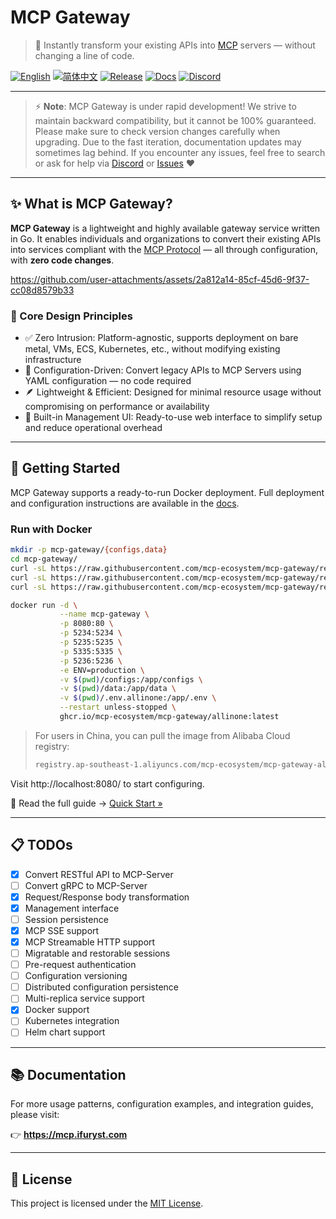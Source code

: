 # MCP Gateway

> 🚀 Instantly transform your existing APIs into [MCP](https://modelcontextprotocol.io/) servers — without changing a line of code.

[![English](https://img.shields.io/badge/English-Click-yellow)](./README.md)
[![简体中文](https://img.shields.io/badge/简体中文-点击查看-orange)](docs/README.zh-CN.md)
[![Release](https://img.shields.io/github/v/release/mcp-ecosystem/mcp-gateway)](https://github.com/mcp-ecosystem/mcp-gateway/releases)
[![Docs](https://img.shields.io/badge/Docs-View%20Online-blue)](https://mcp.ifuryst.com)
[![Discord](https://img.shields.io/badge/Discord-Join%20our%20Discord-5865F2?logo=discord&logoColor=white)](https://discord.gg/udf69cT9TY)

---

> ⚡ **Note**: MCP Gateway is under rapid development! We strive to maintain backward compatibility, but it cannot be 100% guaranteed. Please make sure to check version changes carefully when upgrading. Due to the fast iteration, documentation updates may sometimes lag behind. If you encounter any issues, feel free to search or ask for help via [Discord](https://discord.gg/udf69cT9TY) or [Issues](https://github.com/mcp-ecosystem/mcp-gateway/issues) ❤️

---

## ✨ What is MCP Gateway?

**MCP Gateway** is a lightweight and highly available gateway service written in Go. It enables individuals and organizations to convert their existing APIs into services compliant with the [MCP Protocol](https://modelcontextprotocol.io/) — all through configuration, with **zero code changes**.

https://github.com/user-attachments/assets/2a812a14-85cf-45d6-9f37-cc08d8579b33

### 🔧 Core Design Principles

- ✅ Zero Intrusion: Platform-agnostic, supports deployment on bare metal, VMs, ECS, Kubernetes, etc., without modifying existing infrastructure
- 🔄 Configuration-Driven: Convert legacy APIs to MCP Servers using YAML configuration — no code required
- 🪶 Lightweight & Efficient: Designed for minimal resource usage without compromising on performance or availability
- 🧭 Built-in Management UI: Ready-to-use web interface to simplify setup and reduce operational overhead

---

## 🚀 Getting Started

MCP Gateway supports a ready-to-run Docker deployment. Full deployment and configuration instructions are available in the [docs](https://mcp.ifuryst.com/getting-started/quick-start).

### Run with Docker

```bash
mkdir -p mcp-gateway/{configs,data}
cd mcp-gateway/
curl -sL https://raw.githubusercontent.com/mcp-ecosystem/mcp-gateway/refs/heads/main/configs/apiserver.yaml.example -o configs/apiserver.yaml
curl -sL https://raw.githubusercontent.com/mcp-ecosystem/mcp-gateway/refs/heads/main/configs/mcp-gateway.yaml.example -o configs/mcp-gateway.yaml
curl -sL https://raw.githubusercontent.com/mcp-ecosystem/mcp-gateway/refs/heads/main/.env.example -o .env.allinone

docker run -d \
           --name mcp-gateway \
           -p 8080:80 \
           -p 5234:5234 \
           -p 5235:5235 \
           -p 5335:5335 \
           -p 5236:5236 \
           -e ENV=production \
           -v $(pwd)/configs:/app/configs \
           -v $(pwd)/data:/app/data \
           -v $(pwd)/.env.allinone:/app/.env \
           --restart unless-stopped \
           ghcr.io/mcp-ecosystem/mcp-gateway/allinone:latest
```

> For users in China, you can pull the image from Alibaba Cloud registry:
>
> ```bash
> registry.ap-southeast-1.aliyuncs.com/mcp-ecosystem/mcp-gateway-allinone:latest
> ```

Visit http://localhost:8080/ to start configuring.

📖 Read the full guide → [Quick Start »](https://mcp.ifuryst.com/getting-started/quick-start)

---

## 📋 TODOs

- [x] Convert RESTful API to MCP-Server
- [ ] Convert gRPC to MCP-Server
- [x] Request/Response body transformation
- [x] Management interface
- [ ] Session persistence
- [x] MCP SSE support
- [x] MCP Streamable HTTP support
- [ ] Migratable and restorable sessions
- [ ] Pre-request authentication
- [ ] Configuration versioning
- [ ] Distributed configuration persistence
- [ ] Multi-replica service support
- [x] Docker support
- [ ] Kubernetes integration
- [ ] Helm chart support

---

## 📚 Documentation

For more usage patterns, configuration examples, and integration guides, please visit:

👉 **https://mcp.ifuryst.com**

---

## 📄 License

This project is licensed under the [MIT License](LICENSE).

